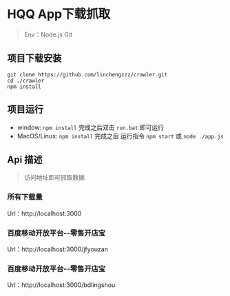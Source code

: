# HQQ App下载抓取

> Env：Node.js Git 

## 项目下载安装

```shell
git clone https://github.com/linchengzzz/crawler.git
cd ./crawler
npm install
```

## 项目运行

- window: `npm install` 完成之后双击 `run.bat` 即可运行
- MacOS/Linux: `npm install` 完成之后 运行指令 `npm start` 或 `node ./app.js`

## Api 描述

> 访问地址即可抓取数据

### 所有下载量
Url：http://localhost:3000 

### 百度移动开放平台--零售开店宝 
Url：http://localhost:3000/jfyouzan

### 百度移动开放平台--零售开店宝 
Url：http://localhost:3000/bdlingshou